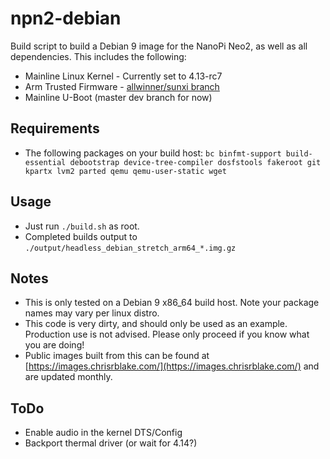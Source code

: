 # npn2-debian

Build script to build a Debian 9 image for the NanoPi Neo2, as well as all dependencies. This includes the following:

- Mainline Linux Kernel - Currently set to 4.13-rc7
- Arm Trusted Firmware - [allwinner/sunxi branch](https://github.com/apritzel/arm-trusted-firmware/tree/allwinner)
- Mainline U-Boot (master dev branch for now)

## Requirements

- The following packages on your build host: `bc binfmt-support build-essential debootstrap device-tree-compiler dosfstools fakeroot git kpartx lvm2 parted qemu qemu-user-static wget`

## Usage
- Just run `./build.sh` as root.
- Completed builds output to `./output/headless_debian_stretch_arm64_*.img.gz`

## Notes

- This is only tested on a Debian 9 x86_64 build host. Note your package names may vary per linux distro.
- This code is very dirty, and should only be used as an example. Production use is not advised. Please only proceed if you know what you are doing!
- Public images built from this can be found at [https://images.chrisrblake.com/](https://images.chrisrblake.com/) and are updated monthly.

## ToDo
* Enable audio in the kernel DTS/Config
* Backport thermal driver (or wait for 4.14?)
